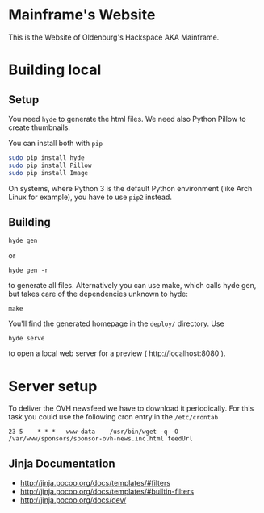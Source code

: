 # Mainframe's Website

This is the Website of Oldenburg's Hackspace AKA Mainframe.


# Building local

## Setup

You need ```hyde``` to generate the html files. We need also Python Pillow to create thumbnails.   
 
You can install both with ```pip```
```bash
sudo pip install hyde
sudo pip install Pillow
sudo pip install Image
```

On systems, where Python 3 is the default Python environment (like Arch Linux for example), you have to use ```pip2``` instead.

## Building

```
hyde gen
```

or

```
hyde gen -r
```

to generate all files. Alternatively you can use make, which calls hyde
gen, but takes care of the dependencies unknown to hyde:

```
make
```

You'll find the generated homepage in the ```deploy/``` directory. Use

```
hyde serve
```

to open a local web server for a preview ( http://localhost:8080 ).


# Server setup

To deliver the OVH newsfeed we have to download it periodically. For this task you could use the following cron entry in the ```/etc/crontab```

```
23 5    * * *   www-data    /usr/bin/wget -q -O /var/www/sponsors/sponsor-ovh-news.inc.html feedUrl
```


## Jinja Documentation

 * http://jinja.pocoo.org/docs/templates/#filters
 * http://jinja.pocoo.org/docs/templates/#builtin-filters
 * http://jinja.pocoo.org/docs/dev/
